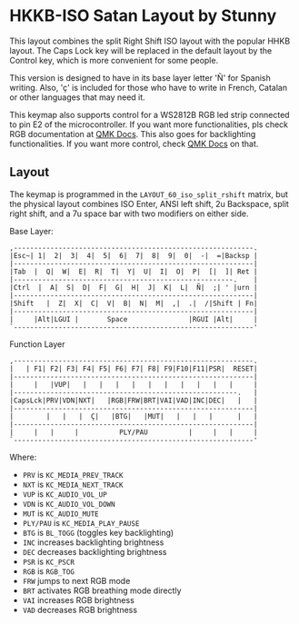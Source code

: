 # HKKB-ISO Satan Layout by Stunny

This layout combines the split Right Shift ISO layout with the popular HHKB layout. The Caps Lock key will be replaced in the default layout by the Control key, which is more convenient for some people.

This version is designed to have in its base layer letter 'Ñ' for Spanish writing. Also, 'ç' is included for those who have to write in French, Catalan or other languages that may need it.

This keymap also supports control for a WS2812B RGB led strip connected to pin E2 of the microcontroller. If you want more functionalities, pls check RGB documentation at [QMK Docs]( https://docs.qmk.fm/feature_rgblight.html#rgb-lighting). This also goes for backlighting functionalities. If you want more control, check [QMK Docs](https://docs.qmk.fm/feature_backlight.html#backlighting) on that.


## Layout

The keymap is programmed in the `LAYOUT_60_iso_split_rshift` matrix, but the physical layout combines ISO Enter, ANSI left shift, 2u Backspace, split right shift, and a 7u space bar with two modifiers on either side.

Base Layer:

```
,-----------------------------------------------------------.
|Esc~| 1|  2|  3|  4|  5|  6|  7|  8|  9|  0|  -|  =|Backsp |
|-----------------------------------------------------------|
|Tab  |  Q|  W|  E|  R|  T|  Y|  U|  I|  O|  P|  [|  ]| Ret |
|------------------------------------------------------.    |
|Ctrl  |  A|  S|  D|  F|  G|  H|  J|  K|  L|  Ñ|  ;| ' |urn |
|-----------------------------------------------------------|
|Shift   |  Z|  X|  C|  V|  B|  N|  M|  ,|  .|  /|Shift | Fn|
|-----------------------------------------------------------|
|     |Alt|LGUI |       Space               |RGUI |Alt|     |
`-----------------------------------------------------------'
```

Function Layer
```
,-----------------------------------------------------------.
|   | F1| F2| F3| F4| F5| F6| F7| F8| F9|F10|F11|PSR|  RESET|
|-----------------------------------------------------------|
|     |   |VUP|   |   |   |   |   |   |   |   |   |   |     |
|-------------------------------------------------------.   |
|CapsLck|PRV|VDN|NXT|   |RGB|FRW|BRT|VAI|VAD|INC|DEC|   |   |
|-----------------------------------------------------------|
|        |   |   |  Ç|   |BTG|   |MUT|   |   |   |      |   |
|-----------------------------------------------------------|
|     |   |     |          PLY/PAU          |     |   |     |
`-----------------------------------------------------------'
```

Where:
- `PRV` is `KC_MEDIA_PREV_TRACK`
- `NXT` is `KC_MEDIA_NEXT_TRACK`
- `VUP` is `KC_AUDIO_VOL_UP`
- `VDN` is `KC_AUDIO_VOL_DOWN`
- `MUT` is `KC_AUDIO_MUTE`
- `PLY/PAU` is `KC_MEDIA_PLAY_PAUSE`
- `BTG` is `BL_TOGG` (toggles key backlighting)
- `INC` increases backlighting brightness
- `DEC` decreases backlighting brightness
- `PSR` is `KC_PSCR`
- `RGB` is `RGB_TOG`
- `FRW` jumps to next RGB mode
- `BRT` activates RGB breathing mode directly
- `VAI` increases RGB brightness
- `VAD` decreases RGB brightness
